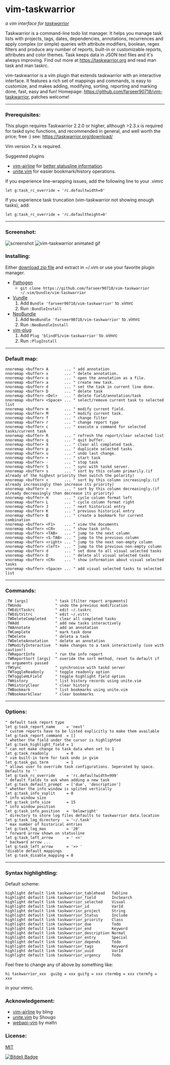 vim-taskwarrior
===============

_a vim interface for [taskwarrior](https://taskwarrior.org)_

Taskwarrior is a command-line todo list manager. It helps you manage task lists
with projects, tags, dates, dependencies, annotations, recurrences and apply
complex (or simple) queries with attribute modifiers, boolean, regex filters
and produce any number of reports, built-in or customizable reports, attributes
and color themes. Task keeps data in JSON text files and it's always improving.
Find out more at https://taskwarrior.org and read man task and man taskrc.

vim-taskwarrior is a vim plugin that extends taskwarrior with an interactive
interface. It features a rich set of mappings and commands, is easy to customize,
and makes adding, modifying, sorting, reporting and marking done, fast, easy and fun!
Homepage: https://github.com/farseer90718/vim-taskwarrior, patches welcome!

----

### Prerequisites:

This plugin requires Taskwarrior 2.2.0 or higher, although >2.3.x is required
for taskd sync functions, and recommended in general, and well worth the price;
free :)
see: https://taskwarrior.org/download/

Vim version 7.x is required.

Suggested plugins

* [vim-airline](https://github.com/bling/vim-airline) for [better statusline information](https://github.com/farseer90718/vim-taskwarrior#screenshot).
* [unite.vim](https://github.com/Shougo/unite.vim) for easier bookmark/history operations.

If you experience line-wrapping issues, add the following line to your .vimrc

```
let g:task_rc_override = 'rc.defaultwidth=0'
```

If you experience task truncation (vim-taskwarrior not showing enough tasks), add:

```
let g:task_rc_override = 'rc.defaultheight=0'
```


----

### Screenshot:

![screenshot](https://raw.github.com/farseer90718/vim-taskwarrior/master/screenshot.png)
![vim-taskwarrior animated gif](http://taskextras.org/attachments/download/655/20131110_002753.gif)

### Installing:

Either [download zip file](https://github.com/farseer90718/vim-taskwarrior/archive/master.zip)
and extract in ~/.vim or use your favorite plugin manager.

- [Pathogen](https://github.com/tpope/vim-pathogen)
    - `git clone https://github.com/farseer90718/vim-taskwarrior ~/.vim/bundle/vim-taskwarrior`
- [Vundle](https://github.com/gmarik/vundle)
    1. Add `Bundle 'farseer90718/vim-taskwarrior'` to .vimrc
    2. Run `:BundleInstall`
- [NeoBundle](https://github.com/Shougo/neobundle.vim)
    1. Add `NeoBundle 'farseer90718/vim-taskwarrior'` to .vimrc
    2. Run `:NeoBundleInstall`
- [vim-plug](https://github.com/junegunn/vim-plug)
    1. Add `Plug 'blindFS/vim-taskwarrior'` to .vimrc
    2. Run `:PlugInstall`

----

### Default map:

```vim
nnoremap <buffer> A       ... " add annotation
nnoremap <buffer> x       ... " delete annotation.
nnoremap <buffer> o       ... " open the annotation as a file.
nnoremap <buffer> a       ... " create new task.
nnoremap <buffer> d       ... " set the task in current line done.
nnoremap <buffer> D       ... " delete task
nnoremap <buffer> <Del>   ... " delete field/annotation/task
nnoremap <buffer> <Space> ... " select/remove current task to selected list
nnoremap <buffer> m       ... " modify current field.
nnoremap <buffer> M       ... " modify current task.
nnoremap <buffer> f       ... " change filter
nnoremap <buffer> r       ... " change report type
nnoremap <buffer> c       ... " execute a command for selected tasks/current task
nnoremap <buffer> R       ... " refresh the report/clear selected list
nnoremap <buffer> q       ... " quit buffer.
nnoremap <buffer> X       ... " clear all completed task.
nnoremap <buffer> p       ... " duplicate selected tasks
nnoremap <buffer> u       ... " undo last change.
nnoremap <buffer> +       ... " start task
nnoremap <buffer> -       ... " stop task
nnoremap <buffer> S       ... " sync with taskd server.
nnoremap <buffer> s       ... " sort by this column primarily.(if already of the highest priority then switch the polarity)
nnoremap <buffer> <       ... " sort by this column increasingly.(if already increasingly then increase its priority)
nnoremap <buffer> >       ... " sort by this column decreasingly.(if already decreasingly then decrease its priority)
nnoremap <buffer> H       ... " cycle column format left
nnoremap <buffer> L       ... " cycle column format right
nnoremap <buffer> J       ... " next historical entry
nnoremap <buffer> K       ... " previous historical entry
nnoremap <buffer> B       ... " create a bookmark for current combination
nnoremap <buffer> <F1>    ... " view the documents
nnoremap <buffer> <CR>    ... " show task info.
nnoremap <buffer> <TAB>   ... " jump to the next column
nnoremap <buffer> <S-TAB> ... " jump to the previous column
nnoremap <buffer> <right> ... " jump to the next non-empty column
nnoremap <buffer> <left>  ... " jump to the previous non-empty column
vnoremap <buffer> d       ... " set done to all visual selected tasks
vnoremap <buffer> D       ... " delete all visual selected tasks
vnoremap <buffer> <CR>    ... " show information about visual selected tasks
vnoremap <buffer> <Space> ... " add visual selected tasks to selected list

```
----

### Commands:

```vim
:TW [args]            " task [filter report arguments]
:TWUndo               " undo the previous modification
:TWEditTaskrc         " edit ~/.taskrc
:TWEditVitrc          " edit ~/.vitrc
:TWDeleteCompleted    " clear all completed tasks
:TWAdd                " add new tasks interactively
:TWAnnotate           " add an annotation
:TWComplete           " mark task done
:TWDelete             " deleta a task
:TWDeleteAnnotation   " delete an annotation
:TWModifyInteractive  " make changes to a task interactively (use with caution!)
:TWReportInfo         " run the info report
:TWReportSort [args]  " overide the sort method, reset to default if no arguments passed
:TWSync               " synchronise with taskd server
:TWToggleReadonly     " toggle readonly option
:TWToggleHLField      " toggle highlight field option
:TWHistory            " list history records using unite.vim
:TWHistoryClear       " clear history
:TWBookmark           " list bookmarks using unite.vim
:TWBookmarkClear      " clear bookmarks

```
----

### Options:

```vim
" default task report type
let g:task_report_name     = 'next'
" custom reports have to be listed explicitly to make them available
let g:task_report_command  = []
" whether the field under the cursor is highlighted
let g:task_highlight_field = 1
" can not make change to task data when set to 1
let g:task_readonly        = 0
" vim built-in term for task undo in gvim
let g:task_gui_term        = 1
" allows user to override task configurations. Seperated by space. Defaults to ''
let g:task_rc_override     = 'rc.defaultwidth=999'
" default fields to ask when adding a new task
let g:task_default_prompt  = ['due', 'description']
" whether the info window is splited vertically
let g:task_info_vsplit     = 0
" info window size
let g:task_info_size       = 15
" info window position
let g:task_info_position   = 'belowright'
" directory to store log files defaults to taskwarrior data.location
let g:task_log_directory   = '~/.task'
" max number of historical entries
let g:task_log_max         = '20'
" forward arrow shown on statusline
let g:task_left_arrow      = ' <<'
" backward arrow ...
let g:task_left_arrow      = '>> '
"disable default mappings
let g:task_disable_mapping = 0

```
----

### Syntax highlightling:

Default scheme:

```vim
highlight default link taskwarrior_tablehead   Tabline
highlight default link taskwarrior_field       IncSearch
highlight default link taskwarrior_selected    Visual
highlight default link taskwarrior_id          VarId
highlight default link taskwarrior_project     String
highlight default link taskwarrior_Status      Include
highlight default link taskwarrior_priority    Class
highlight default link taskwarrior_due         Todo
highlight default link taskwarrior_end         Keyword
highlight default link taskwarrior_description Normal
highlight default link taskwarrior_entry       Special
highlight default link taskwarrior_depends     Todo
highlight default link taskwarrior_tags        Keyword
highlight default link taskwarrior_uuid        VarId
highlight default link taskwarrior_urgency     Todo
```

Feel free to change any of above by something like:

```vim
hi taskwarrior_xxx  guibg = xxx guifg = xxx ctermbg = xxx ctermfg = xxx
```

in your vimrc.

### Acknowledgement:

* [vim-airline](https://github.com/bling/vim-airline) by bling
* [unite.vim](https://github.com/Shougo/unite.vim)   by Shougo
* [webapi-vim](https://github.com/mattn/webapi-vim)  by mattn

### License:

[MIT](https://raw.github.com/farseer90718/vim-taskwarrior/master/LICENSE.txt)


[![Bitdeli Badge](https://d2weczhvl823v0.cloudfront.net/farseer90718/vim-taskwarrior/trend.png)](https://bitdeli.com/free "Bitdeli Badge")

